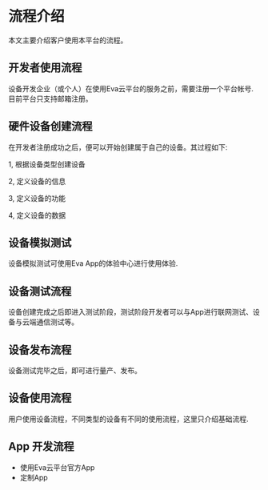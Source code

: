 # 流程介绍
本文主要介绍客户使用本平台的流程。

## 开发者使用流程
设备开发企业（或个人）在使用Eva云平台的服务之前，需要注册一个平台帐号. 目前平台只支持邮箱注册。

## 硬件设备创建流程
在开发者注册成功之后，便可以开始创建属于自己的设备。其过程如下:

1, 根据设备类型创建设备

2, 定义设备的信息

3, 定义设备的功能

4, 定义设备的数据

## 设备模拟测试
设备模拟测试可使用Eva App的体验中心进行使用体验.

## 设备测试流程
设备创建完成之后即进入测试阶段，测试阶段开发者可以与App进行联网测试、设备与云端通信测试等。

## 设备发布流程
设备测试完毕之后，即可进行量产、发布。

## 设备使用流程
用户使用设备流程，不同类型的设备有不同的使用流程，这里只介绍基础流程.

## App 开发流程

- 使用Eva云平台官方App
- 定制App
